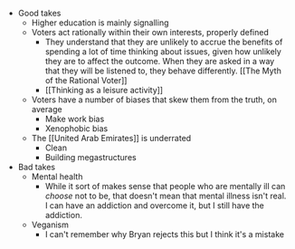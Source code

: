 - Good takes
  - Higher education is mainly signalling
  - Voters act rationally within their own interests, properly defined
    - They understand that they are unlikely to accrue the benefits of spending a lot of time thinking about issues, given how unlikely they are to affect the outcome. When they are asked in a way that they will be listened to, they behave differently. [[The Myth of the Rational Voter]]
    - [[Thinking as a leisure activity]]
  - Voters have a number of biases that skew them from the truth, on average
    - Make work bias
    - Xenophobic bias
  - The [[United Arab Emirates]] is underrated
    - Clean
    - Building megastructures
- Bad takes
  - Mental health
    - While it sort of makes sense that people who are mentally ill can _choose_ not to be, that doesn't mean that mental illness isn't real. I can have an addiction and overcome it, but I still have the addiction.
  - Veganism
    - I can't remember why Bryan rejects this but I think it's a mistake
